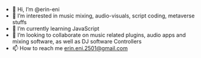 - 👋 Hi, I’m @erin-eni
- 👀 I’m interested in music mixing, audio-visuals, script coding, metaverse stuffs
- 🌱 I’m currently learning JavaScript
- 💞️ I’m looking to collaborate on music related plugins, audio apps and mixing software, as well as DJ software Controllers
- 📫 How to reach me erin.eni.2501@gmail.com

<!---
erin-eni/erin-eni is a ✨ special ✨ repository because its `README.md` (this file) appears on your GitHub profile.
You can click the Preview link to take a look at your changes.
--->
